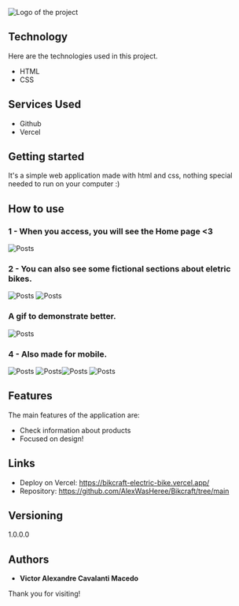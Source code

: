 ![Logo of the project](https://github.com/AlexWasHeree/Bikcraft/blob/main/utils/readme/logo.png)

## Technology

Here are the technologies used in this project.

- HTML
- CSS

## Services Used

- Github
- Vercel

## Getting started

It's a simple web application made with html and css, nothing special needed to run on your computer :)

## How to use

### 1 - When you access, you will see the Home page <3

![Posts](https://github.com/AlexWasHeree/Bikcraft/blob/main/utils/readme/intro.png)

### 2 - You can also see some fictional sections about eletric bikes.

![Posts](https://github.com/AlexWasHeree/Bikcraft/blob/main/utils/readme/section_1.png)
![Posts](https://github.com/AlexWasHeree/Bikcraft/blob/main/utils/readme/section_2.png)

### A gif to demonstrate better.

![Posts](https://github.com/AlexWasHeree/Bikcraft/blob/main/utils/readme/gif_home.gif)

### 4 - Also made for mobile.

![Posts](https://github.com/AlexWasHeree/Bikcraft/blob/main/utils/readme/gif_mobile.gif)
![Posts](https://github.com/AlexWasHeree/Bikcraft/blob/main/utils/readme/intro_mobile.png)![Posts](https://github.com/AlexWasHeree/Bikcraft/blob/main/utils/readme/bikes_mobile.png)
![Posts](https://github.com/AlexWasHeree/Bikcraft/blob/main/utils/readme/section_1_mobile.png)


## Features

The main features of the application are:

- Check information about products
- Focused on design!

## Links

- Deploy on Vercel: https://bikcraft-electric-bike.vercel.app/
- Repository: https://github.com/AlexWasHeree/Bikcraft/tree/main

## Versioning

1.0.0.0

## Authors

- **Victor Alexandre Cavalanti Macedo**

Thank you for visiting!
